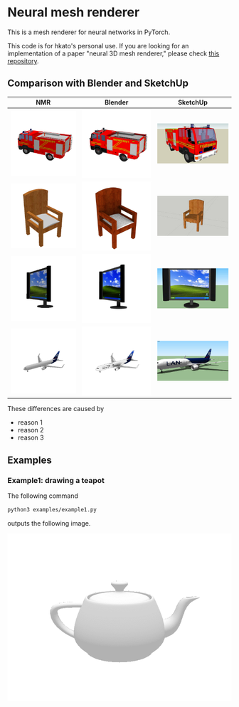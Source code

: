 # Neural mesh renderer

This is a mesh renderer for neural networks in PyTorch.

This code is for hkato's personal use. If you are looking for an implementation of a paper "neural 3D mesh renderer," please check [this repository](https://github.com/hiroharu-kato/neural_renderer).

## Comparison with Blender and SketchUp

| NMR | Blender | SketchUp |
|:---:|:---:|:---:|
|![](https://raw.githubusercontent.com/hiroharu-kato/nmr/master/data/example/1a6fca5e59b00eba250a73fdbcda6406_nmr.png)|![](https://raw.githubusercontent.com/hiroharu-kato/nmr/master/data/example/1a6fca5e59b00eba250a73fdbcda6406_blender.png)|![](https://raw.githubusercontent.com/hiroharu-kato/nmr/master/data/example/1a6fca5e59b00eba250a73fdbcda6406_sketchup.jpg)|
|![](https://raw.githubusercontent.com/hiroharu-kato/nmr/master/data/example/1a8bbf2994788e2743e99e0cae970928_nmr.png)|![](https://raw.githubusercontent.com/hiroharu-kato/nmr/master/data/example/1a8bbf2994788e2743e99e0cae970928_blender.png)|![](https://raw.githubusercontent.com/hiroharu-kato/nmr/master/data/example/1a8bbf2994788e2743e99e0cae970928_sketchup.jpg)|
|![](https://raw.githubusercontent.com/hiroharu-kato/nmr/master/data/example/1a9e1fb2a51ffd065b07a27512172330_nmr.png)|![](https://raw.githubusercontent.com/hiroharu-kato/nmr/master/data/example/1a9e1fb2a51ffd065b07a27512172330_blender.png)|![](https://raw.githubusercontent.com/hiroharu-kato/nmr/master/data/example/1a9e1fb2a51ffd065b07a27512172330_sketchup.jpg)|
|![](https://raw.githubusercontent.com/hiroharu-kato/nmr/master/data/example/1bdeb4aaa0aaea4b4f95630cc18536e0_nmr.png)|![](https://raw.githubusercontent.com/hiroharu-kato/nmr/master/data/example/1bdeb4aaa0aaea4b4f95630cc18536e0_blender.png)|![](https://raw.githubusercontent.com/hiroharu-kato/nmr/master/data/example/1bdeb4aaa0aaea4b4f95630cc18536e0_sketchup.jpg)|

These differences are caused by
- reason 1
- reason 2
- reason 3


## Examples

### Example1: drawing a teapot
The following command

```sh
python3 examples/example1.py
```

outputs the following image.

![](https://raw.githubusercontent.com/hiroharu-kato/nmr/master/examples/results/example1.gif)

